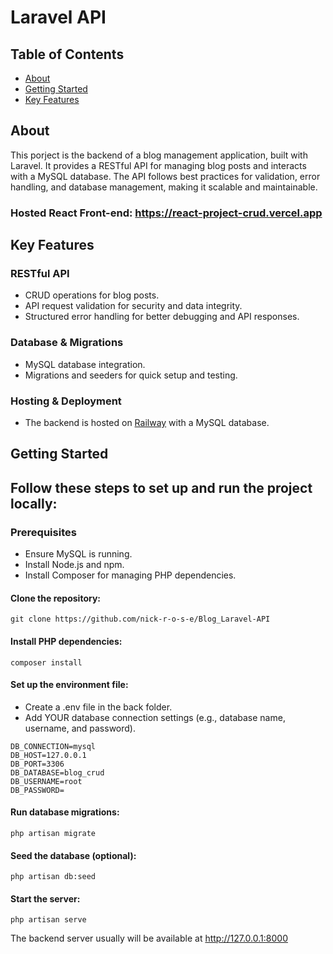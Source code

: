 # Laravel API

## Table of Contents

-   [About](#about)
-   [Getting Started](#getting-started)
-   [Key Features](#key-features)

## About

This porject is the backend of a blog management application, built with Laravel. It provides a RESTful API for managing blog posts and interacts with a MySQL database. The API follows best practices for validation, error handling, and database management, making it scalable and maintainable.

### Hosted React Front-end: https://react-project-crud.vercel.app

## Key Features

### RESTful API

-   CRUD operations for blog posts.
-   API request validation for security and data integrity.
-   Structured error handling for better debugging and API responses.

### Database & Migrations

-   MySQL database integration.
-   Migrations and seeders for quick setup and testing.

### Hosting & Deployment

-   The backend is hosted on [Railway](https://railway.com/) with a MySQL database.

## Getting Started

## Follow these steps to set up and run the project locally:

### Prerequisites

-   Ensure MySQL is running.
-   Install Node.js and npm.
-   Install Composer for managing PHP dependencies.

#### Clone the repository:

```
git clone https://github.com/nick-r-o-s-e/Blog_Laravel-API
```

#### Install PHP dependencies:

```
composer install
```

#### Set up the environment file:

-   Create a .env file in the back folder.
-   Add YOUR database connection settings (e.g., database name, username, and password).

```
DB_CONNECTION=mysql
DB_HOST=127.0.0.1
DB_PORT=3306
DB_DATABASE=blog_crud
DB_USERNAME=root
DB_PASSWORD=
```

#### Run database migrations:

```
php artisan migrate
```

#### Seed the database (optional):

```
php artisan db:seed
```

#### Start the server:

```
php artisan serve
```

The backend server usually will be available at http://127.0.0.1:8000
